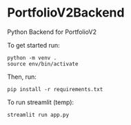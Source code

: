 # PortfolioV2Backend
Python Backend for PortfolioV2

To get started run:
```
python -m venv .
source env/bin/activate
```
Then, run:
```
pip install -r requirements.txt
```
To run streamlit (temp):
```
streamlit run app.py
```
